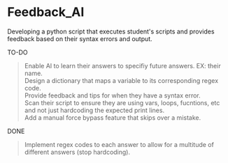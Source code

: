 # Feedback_AI
Developing a python script that executes student's scripts and provides feedback based on their syntax errors and output.

TO-DO
  >Enable AI to learn their answers to specifiy future answers. EX: their name. \
  Design a dictionary that maps a variable to its corresponding regex code. \
  Provide feedback and tips for when they have a syntax error. \
  Scan their script to ensure they are using vars, loops, fucntions, etc and not just hardcoding the expected print lines. \
  Add a manual force bypass feature that skips over a mistake.

DONE
>Implement regex codes to each answer to allow for a multitude of different answers (stop hardcoding).
